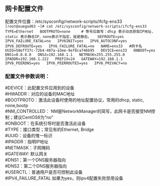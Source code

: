 ## 网卡配置文件
配置文件位置：/etc/sysconfig/network-scripts/ifcfg-ens33  
`[root@xuegod63 ~]# cat /etc/sysconfig/network-scripts/ifcfg-ens33`  
`TYPE=Ethernet  
BOOTPROTO=none     # 等号后面写：dhcp 表示动态获取IP地址，  static 表示静态IP，none表示不指定，就是静态。  
DEFROUTE=yes  
IPV4_FAILURE_FATAL=no  
IPV6INIT=yes  
IPV6_AUTOCONF=yes  
IPV6_DEFROUTE=yes  
IPV6_FAILURE_FATAL=no  
NAME=ens33   #网卡名  
UUID=50eff37c-72b4-407a-a3ee-9ef8ca746b95  
DEVICE=ens33  
ONBOOT=yes  
DNS1=8.8.8.8  
DNS2=192.168.1.1  
NETMASK=255.255.255.0  
IPADDR=192.168.1.222  
PREFIX=24  
GATEWAY=192.168.1.1  
IPV6_PEERDNS=yes  
IPV6_PEERROUTES=yes  
IPV6_PRIVACY=no`  

### 配置文件参数说明：  
#DEVICE：此配置文件应用到的设备  
#HWADDR：对应的设备的MAC地址  
#BOOTPROTO：激活此设备时使用的地址配置协议，常用的dhcp, static, none,bootp  
#NM_CONTROLLED： NM是NetworkManager的简写，此网卡是否接受NM控制；建议CentOS6为“no”  
#ONBOOT：在系统引导时是否激活此设备  
#TYPE：接口类型；常见有的Ethernet, Bridge  
#UUID：设备的惟一标识  
#IPADDR：指明IP地址  
#NETMASK：子网掩码  
#GATEWAY: 默认网关  
#DNS1：第一个DNS服务器指向  
#DNS2：第二个DNS服务器指向  
#USERCTL：普通用户是否可控制此设备  
#IPV4_FAILURE_FATAL 如果为yes，则ipv4配置失败禁用设备  
